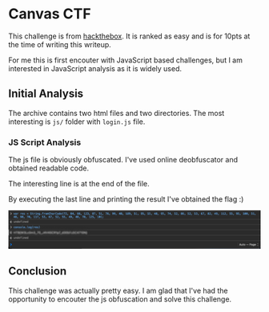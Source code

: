 # Canvas CTF

This challenge is from [hackthebox](www.hackthebox.com). It is ranked as easy and is for 10pts at the time of writing this writeup.

For me this is first encouter with JavaScript based challenges, but I am interested in JavaScript analysis as it is widely used.

## Initial Analysis

The archive contains two html files and two directories. The most interesting is `js/` folder with `login.js` file. 

### JS Script Analysis

The js file is obviously obfuscated. I've used online deobfuscator and obtained readable code. 

The interesting line is at the end of the file. 

By executing the last line and printing the result I've obtained the flag :)

![](/assets/canvas/flag.png)


## Conclusion

This challenge was actually pretty easy. I am glad that I've had the opportunity to encouter the js obfuscation and solve this challenge.

